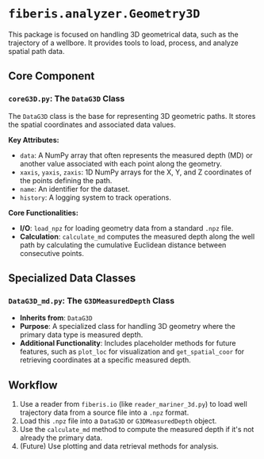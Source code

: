 # `fiberis.analyzer.Geometry3D`

This package is focused on handling 3D geometrical data, such as the trajectory of a wellbore. It provides tools to load, process, and analyze spatial path data.

## Core Component

### `coreG3D.py`: The `DataG3D` Class

The `DataG3D` class is the base for representing 3D geometric paths. It stores the spatial coordinates and associated data values.

**Key Attributes:**

-   `data`: A NumPy array that often represents the measured depth (MD) or another value associated with each point along the geometry.
-   `xaxis`, `yaxis`, `zaxis`: 1D NumPy arrays for the X, Y, and Z coordinates of the points defining the path.
-   `name`: An identifier for the dataset.
-   `history`: A logging system to track operations.

**Core Functionalities:**

-   **I/O**: `load_npz` for loading geometry data from a standard `.npz` file.
-   **Calculation**: `calculate_md` computes the measured depth along the well path by calculating the cumulative Euclidean distance between consecutive points.

## Specialized Data Classes

### `DataG3D_md.py`: The `G3DMeasuredDepth` Class

-   **Inherits from**: `DataG3D`
-   **Purpose**: A specialized class for handling 3D geometry where the primary data type is measured depth.
-   **Additional Functionality**: Includes placeholder methods for future features, such as `plot_loc` for visualization and `get_spatial_coor` for retrieving coordinates at a specific measured depth.

## Workflow

1.  Use a reader from `fiberis.io` (like `reader_mariner_3d.py`) to load well trajectory data from a source file into a `.npz` format.
2.  Load this `.npz` file into a `DataG3D` or `G3DMeasuredDepth` object.
3.  Use the `calculate_md` method to compute the measured depth if it's not already the primary data.
4.  (Future) Use plotting and data retrieval methods for analysis.
